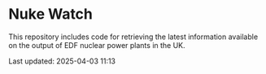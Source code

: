 # Nuke Watch

This repository includes code for retrieving the latest information available on the output of EDF nuclear power plants in the UK.

Last updated: 2025-04-03 11:13